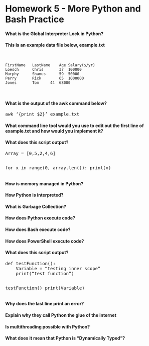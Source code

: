 <h1>Homework 5 - More Python and Bash Practice</h1>



<h4>What is the Global Interpreter Lock in Python?</h4>





<h4>This is an example data file below, example.txt</h4>
<pre>

	FirstName	LastName	Age	Salary($/yr)
	Loesch		Chris		37	100000
	Murphy		Shamus		59	50000
	Perry		Rick		65	1000000
	Jones		Tom		44	68000

</pre>

<h4>What is the output of the awk command below?</h4>
<pre>
awk ‘{print $2}’ example.txt
</pre>


<h4>What command line tool would you use to edit out the first line of example.txt and how would you implement it?</h4>



<h4>What does this script output?</h4>
<pre>
Array = [0,5,2,4,6]

for x in range(0, array.len()):
	print(x)
</pre>



<h4>How is memory managed in Python?</h4>


<h4>How Python is interpreted?</h4>
 
 
<h4>What is Garbage Collection?</h4>
 
 
<h4>How does Python execute code?</h4>
 
 
<h4>How does Bash execute code?</h4>
 
 
<h4>How does PowerShell execute code?</h4>
 

<h4>What does this script output?</h4>
<pre>
def testFunction():
	Variable = “testing inner scope”
	print(“test function”)

testFunction()
print(Variable)
</pre>

<h4>Why does the last line print an error?</h4>




<h4>Explain why they call Python the glue of the internet</h4>





<h4>Is multithreading possible with Python?</h4>




<h4>What does it mean that Python is “Dynamically Typed”?</h4>
